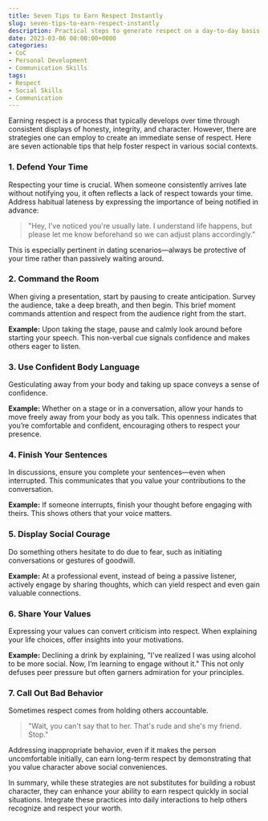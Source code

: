 ```yaml
---
title: Seven Tips to Earn Respect Instantly
slug: seven-tips-to-earn-respect-instantly
description: Practical steps to generate respect on a day-to-day basis that complement the development of a good character over time.
date: 2023-03-06 00:00:00+0000
categories:
- CoC
- Personal Development
- Communication Skills
tags:
- Respect
- Social Skills
- Communication
---
```


Earning respect is a process that typically develops over time through consistent displays of honesty, integrity, and character. However, there are strategies one can employ to create an immediate sense of respect. Here are seven actionable tips that help foster respect in various social contexts.

### 1. Defend Your Time

Respecting your time is crucial. When someone consistently arrives late without notifying you, it often reflects a lack of respect towards your time. Address habitual lateness by expressing the importance of being notified in advance:

> "Hey, I've noticed you're usually late. I understand life happens, but please let me know beforehand so we can adjust plans accordingly."

This is especially pertinent in dating scenarios—always be protective of your time rather than passively waiting around.

### 2. Command the Room

When giving a presentation, start by pausing to create anticipation. Survey the audience, take a deep breath, and then begin. This brief moment commands attention and respect from the audience right from the start.

**Example:** Upon taking the stage, pause and calmly look around before starting your speech. This non-verbal cue signals confidence and makes others eager to listen.

### 3. Use Confident Body Language

Gesticulating away from your body and taking up space conveys a sense of confidence.

**Example:** Whether on a stage or in a conversation, allow your hands to move freely away from your body as you talk. This openness indicates that you’re comfortable and confident, encouraging others to respect your presence.

### 4. Finish Your Sentences

In discussions, ensure you complete your sentences—even when interrupted. This communicates that you value your contributions to the conversation.

**Example:** If someone interrupts, finish your thought before engaging with theirs. This shows others that your voice matters.

### 5. Display Social Courage

Do something others hesitate to do due to fear, such as initiating conversations or gestures of goodwill.

**Example:** At a professional event, instead of being a passive listener, actively engage by sharing thoughts, which can yield respect and even gain valuable connections.

### 6. Share Your Values

Expressing your values can convert criticism into respect. When explaining your life choices, offer insights into your motivations.

**Example:** Declining a drink by explaining, "I've realized I was using alcohol to be more social. Now, I’m learning to engage without it." This not only defuses peer pressure but often garners admiration for your principles.

### 7. Call Out Bad Behavior

Sometimes respect comes from holding others accountable.

> "Wait, you can't say that to her. That's rude and she's my friend. Stop."

Addressing inappropriate behavior, even if it makes the person uncomfortable initially, can earn long-term respect by demonstrating that you value character above social conveniences.

In summary, while these strategies are not substitutes for building a robust character, they can enhance your ability to earn respect quickly in social situations. Integrate these practices into daily interactions to help others recognize and respect your worth.
